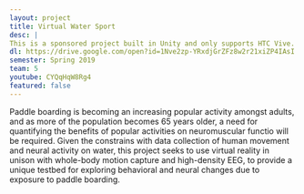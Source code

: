```yaml
---
layout: project
title: Virtual Water Sport
desc: |
This is a sponsored project built in Unity and only supports HTC Vive.
dl: https://drive.google.com/open?id=1Nve2zp-YRxdjGrZFz8w2r21xiZP4IAsI
semester: Spring 2019
team: 5
youtube: CYQqHqW8Rg4
featured: false
---
```

Paddle boarding is becoming an increasing popular activity amongst adults, and as more of the population becomes 65 years older, a need for quantifying the benefits of popular activities on neuromuscular functio will be required. Given the constrains with data collection of human movement and neural activity on water, this project seeks to use virtual reality in unison with whole-body motion capture and high-density EEG, to provide a unique testbed for exploring behavioral and neural changes due to exposure to paddle boarding.
